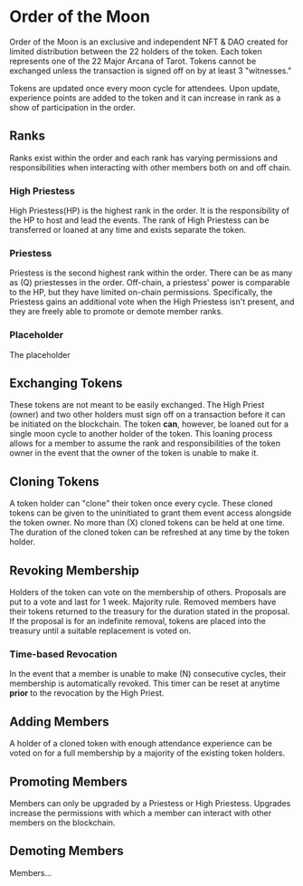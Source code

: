 # Order of the Moon
Order of the Moon is an exclusive and independent NFT & DAO created for limited distribution between the 22 holders of the token. Each token represents one of the 22 Major Arcana of Tarot. Tokens cannot be exchanged unless the transaction is signed off on by at least 3 "witnesses." 

Tokens are updated once every moon cycle for attendees. Upon update, experience points are added to the token and it can increase in rank as a show of participation in the order. 

## Ranks
Ranks exist within the order and each rank has varying permissions and responsibilities when interacting with other members both on and off chain. 

### High Priestess
High Priestess(HP) is the highest rank in the order. It is the responsibility of the HP to host and lead the events. The rank of High Priestess can be transferred or loaned at any time and exists separate the token. 

### Priestess 
Priestess is the second highest rank within the order. There can be as many as (Q) priestesses in the order. Off-chain, a priestess' power is comparable to the HP, but they have limited on-chain permissions. Specifically, the Priestess gains an additional vote when the High Priestess isn't present, and they are freely able to promote or demote member ranks. 

### Placeholder
The placeholder

## Exchanging Tokens
These tokens are not meant to be easily exchanged. The High Priest (owner) and two other holders must sign off on a transaction before it can be initiated on the blockchain. The token **can**, however, be loaned out for a single moon cycle to another holder of the token. This loaning process allows for a member to assume the rank and responsibilities of the token owner in the event that the owner of the token is unable to make it.

## Cloning Tokens
A token holder can "clone" their token once every cycle. These cloned tokens can be given to the uninitiated to grant them event access alongside the token owner. No more than (X) cloned tokens can be held at one time. The duration of the cloned token can be refreshed at any time by the token holder. 

## Revoking Membership 
Holders of the token can vote on the membership of others. Proposals are put to a vote and last for 1 week. Majority rule. Removed members have their tokens returned to the treasury for the duration stated in the proposal. If the proposal is for an indefinite removal, tokens are placed into the treasury until a suitable replacement is voted on. 

### Time-based Revocation 
In the event that a member is unable to make (N) consecutive cycles, their membership is automatically revoked. This timer can be reset at anytime **prior** to the revocation by the High Priest. 

## Adding Members
A holder of a cloned token with enough attendance experience can be voted on for a full membership by a majority of the existing token holders. 

## Promoting Members
Members can only be upgraded by a Priestess or High Priestess. Upgrades increase the permissions with which a member can interact with other members on the blockchain. 

## Demoting Members
Members...
